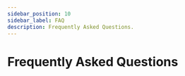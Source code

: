 ```yaml
---
sidebar_position: 10
sidebar_label: FAQ
description: Frequently Asked Questions.
---
```


# Frequently Asked Questions